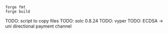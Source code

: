 ```shell
forge fmt
forge build
```

TODO: script to copy files
TODO: solc 0.8.24
TODO: vyper
TODO: ECDSA -> uni directional payment channel